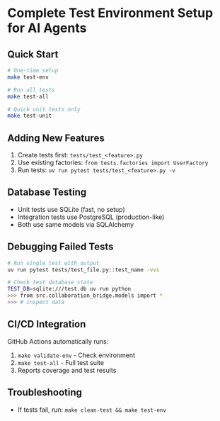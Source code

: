 # Complete Test Environment Setup for AI Agents

## Quick Start
```bash
# One-time setup
make test-env

# Run all tests
make test-all

# Quick unit tests only
make test-unit
```

## Adding New Features
1. Create tests first: `tests/test_<feature>.py`
2. Use existing factories: `from tests.factories import UserFactory`
3. Run tests: `uv run pytest tests/test_<feature>.py -v`

## Database Testing
- Unit tests use SQLite (fast, no setup)
- Integration tests use PostgreSQL (production-like)
- Both use same models via SQLAlchemy

## Debugging Failed Tests
```bash
# Run single test with output
uv run pytest tests/test_file.py::test_name -vvs

# Check test database state
TEST_DB=sqlite:///test.db uv run python
>>> from src.collaboration_bridge.models import *
>>> # inspect data
```

## CI/CD Integration
GitHub Actions automatically runs:
1. `make validate-env` - Check environment
2. `make test-all` - Full test suite
3. Reports coverage and test results

## Troubleshooting
- If tests fail, run: `make clean-test && make test-env`